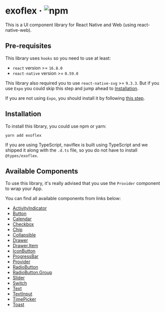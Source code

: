 # exoflex · ![npm](https://img.shields.io/npm/v/exoflex)

This is a UI component library for React Native and Web (using react-native-web).

## Pre-requisites

This library uses `hooks` so you need to use at least:

- `react` version >= `16.8.0`
- `react-native` version >= `0.59.0`

This library also required you to use `react-native-svg` >= `9.3.3`. But if you use `Expo` you could skip this step and jump ahead to [Installation](#installation).

If you are not using `Expo`, you should install it by following [this step](https://github.com/react-native-community/react-native-svg/#installation).

## Installation

To install this library, you could use npm or yarn:

```
yarn add exoflex
```

If you are using TypeScript, naviflex is built using TypeScript and we shipped it along with the `.d.ts` file, so you do not have to install `@types/exoflex`.

## Available Components

To use this library, it's really advised that you use the `Provider` component to wrap your App.

You can find all available components from links below:

- [ActivityIndicator](https://github.com/kodefox/infra/blob/master/packages/exoflex/docs/components/ActivityIndicator.md)
- [Button](https://github.com/kodefox/infra/blob/master/packages/exoflex/docs/components/Button.md)
- [Calendar](https://github.com/kodefox/infra/blob/master/packages/exoflex/docs/components/Calendar.md)
- [Checkbox](https://github.com/kodefox/infra/blob/master/packages/exoflex/docs/components/Checkbox.md)
- [Chip](https://github.com/kodefox/infra/blob/master/packages/exoflex/docs/components/Chip.md)
- [Collapsible](https://github.com/kodefox/infra/blob/master/packages/exoflex/docs/components/Collapsible.md)
- [Drawer](https://github.com/kodefox/infra/blob/master/packages/exoflex/docs/components/DrawerSection.md)
- [Drawer.Item](https://github.com/kodefox/infra/blob/master/packages/exoflex/docs/components/DrawerItem.md)
- [IconButton](https://github.com/kodefox/infra/blob/master/packages/exoflex/docs/components/IconButton.md)
- [ProgressBar](https://github.com/kodefox/infra/blob/master/packages/exoflex/docs/components/ProgressBar.md)
- [Provider](https://github.com/kodefox/infra/blob/master/packages/exoflex/docs/components/Provider.md)
- [RadioButton](https://github.com/kodefox/infra/blob/master/packages/exoflex/docs/components/RadioButton.md)
- [RadioButton.Group](https://github.com/kodefox/infra/blob/master/packages/exoflex/docs/components/RadioButtonGroup.md)
- [Slider](https://github.com/kodefox/infra/blob/master/packages/exoflex/docs/components/Slider.md)
- [Switch](https://github.com/kodefox/infra/blob/master/packages/exoflex/docs/components/Switch.md)
- [Text](https://github.com/kodefox/infra/blob/master/packages/exoflex/docs/components/Text.md)
- [TextInput](https://github.com/kodefox/infra/blob/master/packages/exoflex/docs/components/TextInput.md)
- [TimePicker](https://github.com/kodefox/infra/blob/master/packages/exoflex/docs/components/TimePicker.md)
- [Toast](https://github.com/kodefox/infra/blob/master/packages/exoflex/docs/components/Toast.md)
